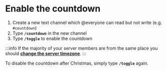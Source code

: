 # Enable the countdown

1. Create a new text channel which @everyone can read but not write (e.g. `#countdown`)
2. Type **`/countdown`** in the new channel
3. Type **`/toggle`** to enable the countdown

:::info
  If the majority of your server members are from the same place you should **[change the server timezone](./timezones)**.
:::

To disable the countdown after Christmas, simply type **`/toggle`** again.